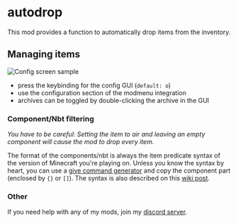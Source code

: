 # autodrop

This mod provides a function to automatically drop items from the
inventory.

## Managing items

![Config screen sample](https://raw.githubusercontent.com/btwonion/autodrop/refs/heads/main/media/config-screen.gif)

- press the keybinding for the config GUI (`default: o`)
- use the configuration section of the modmenu integration
- archives can be toggled by double-clicking the archive in the GUI

### Component/Nbt filtering

*You have to be careful: Setting the item to air and leaving an empty component will cause the mod to drop every item.*

The format of the components/nbt is always the item predicate syntax of the version of Minecraft you're playing on.
Unless you know the syntax by heart, you can use
a [give command generator](https://www.gamergeeks.net/apps/minecraft/give-command-generator)
and copy the component part (enclosed by `{}` or `[]`).
The syntax is also described on
this [wiki post](https://minecraft.wiki/w/Argument_types#item_predicate).

### Other

If you need help with any of my mods, join my [discord server](https://nyon.dev/discord).